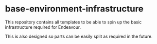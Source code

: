 # base-environment-infrastructure

This repository contains all templates to be able to spin up the basic infrastructure required for Endeavour.

This is also designed so parts can be easily split as required in the future.
